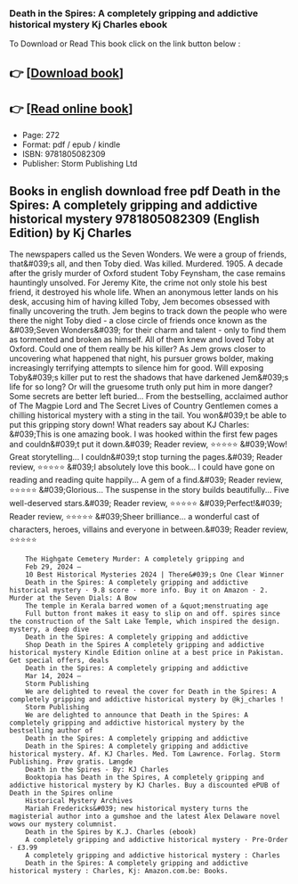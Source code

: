 ### Death in the Spires: A completely gripping and addictive historical mystery Kj Charles ebook

To Download or Read This book click on the link button below :

## 👉  [**[Download book](http://filesbooks.info/download.php?group=book&from=github.com&id=706003&lnk=1079 "Download book")**]

## 👉  [**[Read online book](http://filesbooks.info/download.php?group=book&from=github.com&id=706003&lnk=1079 "Read online book")**]


* Page: 272
* Format: pdf / epub / kindle
* ISBN: 9781805082309
* Publisher: Storm Publishing Ltd



## Books in english download free pdf Death in the Spires: A completely gripping and addictive historical mystery  9781805082309 (English Edition) by Kj Charles



The newspapers called us the Seven Wonders. We were a group of friends, that&amp;#039;s all, and then Toby died. Was killed. Murdered. 1905. A decade after the grisly murder of Oxford student Toby Feynsham, the case remains hauntingly unsolved. For Jeremy Kite, the crime not only stole his best friend, it destroyed his whole life. When an anonymous letter lands on his desk, accusing him of having killed Toby, Jem becomes obsessed with finally uncovering the truth. Jem begins to track down the people who were there the night Toby died - a close circle of friends once known as the &amp;#039;Seven Wonders&amp;#039; for their charm and talent - only to find them as tormented and broken as himself. All of them knew and loved Toby at Oxford. Could one of them really be his killer? As Jem grows closer to uncovering what happened that night, his pursuer grows bolder, making increasingly terrifying attempts to silence him for good. Will exposing Toby&amp;#039;s killer put to rest the shadows that have darkened Jem&amp;#039;s life for so long? Or will the gruesome truth only put him in more danger? Some secrets are better left buried... From the bestselling, acclaimed author of The Magpie Lord and The Secret Lives of Country Gentlemen comes a chilling historical mystery with a sting in the tail. You won&amp;#039;t be able to put this gripping story down! What readers say about KJ Charles: &amp;#039;This is one amazing book. I was hooked within the first few pages and couldn&amp;#039;t put it down.&amp;#039; Reader review, ⭐⭐⭐⭐⭐ &amp;#039;Wow! Great storytelling... I couldn&amp;#039;t stop turning the pages.&amp;#039; Reader review, ⭐⭐⭐⭐⭐ &amp;#039;I absolutely love this book... I could have gone on reading and reading quite happily... A gem of a find.&amp;#039; Reader review, ⭐⭐⭐⭐⭐ &amp;#039;Glorious... The suspense in the story builds beautifully... Five well-deserved stars.&amp;#039; Reader review, ⭐⭐⭐⭐⭐ &amp;#039;Perfect!&amp;#039; Reader review, ⭐⭐⭐⭐⭐ &amp;#039;Sheer brilliance... a wonderful cast of characters, heroes, villains and everyone in between.&amp;#039; Reader review, ⭐⭐⭐⭐⭐


        The Highgate Cemetery Murder: A completely gripping and
        Feb 29, 2024 —
        10 Best Historical Mysteries 2024 | There&#039;s One Clear Winner
        Death in the Spires: A completely gripping and addictive historical mystery · 9.8 score · more info. Buy it on Amazon · 2. Murder at the Seven Dials: A Bow 
        The temple in Kerala barred women of a &quot;menstruating age
        Full button front makes it easy to slip on and off. spires since the construction of the Salt Lake Temple, which inspired the design. mystery, a deep dive 
        Death in the Spires: A completely gripping and addictive
        Shop Death in the Spires A completely gripping and addictive historical mystery Kindle Edition online at a best price in Pakistan. Get special offers, deals 
        Death in the Spires: A completely gripping and addictive
        Mar 14, 2024 —
        Storm Publishing
        We are delighted to reveal the cover for Death in the Spires: A completely gripping and addictive historical mystery by @kj_charles !
        Storm Publishing
        We are delighted to announce that Death in the Spires: A completely gripping and addictive historical mystery by the bestselling author of 
        Death in the Spires: A completely gripping and addictive
        Death in the Spires: A completely gripping and addictive historical mystery. Af. KJ Charles. Med. Tom Lawrence. Forlag. Storm Publishing. Prøv gratis. Længde 
        Death in the Spires - By: KJ Charles
        Booktopia has Death in the Spires, A completely gripping and addictive historical mystery by KJ Charles. Buy a discounted ePUB of Death in the Spires online 
        Historical Mystery Archives
        Mariah Fredericks&#039; new historical mystery turns the magisterial author into a gumshoe and the latest Alex Delaware novel wows our mystery columnist.
        Death in the Spires by K.J. Charles (ebook)
        A completely gripping and addictive historical mystery · Pre-Order · £3.99 
        A completely gripping and addictive historical mystery : Charles
        Death in the Spires: A completely gripping and addictive historical mystery : Charles, Kj: Amazon.com.be: Books.
    





